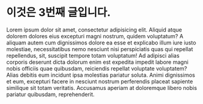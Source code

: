 # 이것은 3번째 글입니다.

Lorem ipsum dolor sit amet, consectetur adipisicing elit. Aliquid atque dolorem dolores eius excepturi magni nostrum, quidem voluptatum? A aliquam autem cum dignissimos dolore ea esse et explicabo illum iure iusto molestiae, necessitatibus nemo nesciunt nisi perspiciatis quas qui repellat repellendus, sit, suscipit tempore totam voluptatum! Ad adipisci alias corporis deserunt dicta dolorum enim est expedita impedit labore magni nobis officiis quae quibusdam, reiciendis repellat voluptate voluptatem? Alias debitis eum incidunt ipsa molestias pariatur soluta. Animi dignissimos et eum, excepturi facere in nesciunt nostrum perferendis placeat sapiente similique sit totam veritatis. Accusamus aperiam at doloremque libero nobis pariatur quibusdam, reprehenderit.
